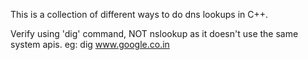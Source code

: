 This is a collection of different ways to do dns lookups in C++. 

Verify using 'dig' command, NOT nslookup as it doesn't use the same system apis. eg: dig www.google.co.in
